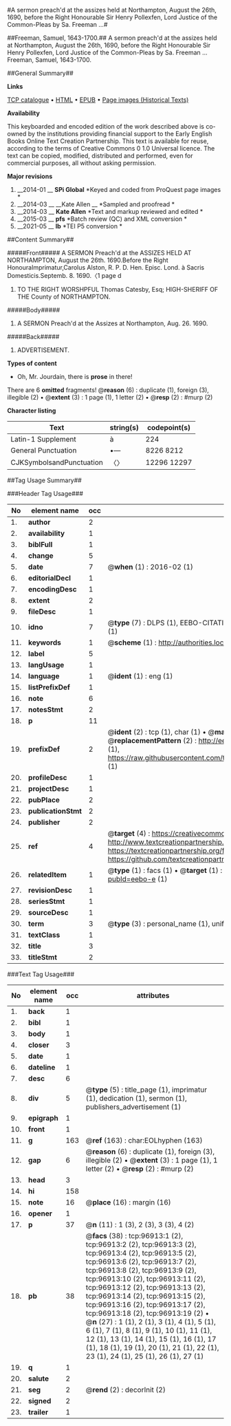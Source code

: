 #A sermon preach'd at the assizes held at Northampton, August the 26th, 1690, before the Right Honourable Sir Henry Pollexfen, Lord Justice of the Common-Pleas by Sa. Freeman ...#

##Freeman, Samuel, 1643-1700.##
A sermon preach'd at the assizes held at Northampton, August the 26th, 1690, before the Right Honourable Sir Henry Pollexfen, Lord Justice of the Common-Pleas by Sa. Freeman ...
Freeman, Samuel, 1643-1700.

##General Summary##

**Links**

[TCP catalogue](http://www.ota.ox.ac.uk/tcp/)  • 
[HTML](http://tei.it.ox.ac.uk/tcp/Texts-HTML/free/A40/A40431.html)  • 
[EPUB](http://tei.it.ox.ac.uk/tcp/Texts-EPUB/free/A40/A40431.epub) • 
[Page images (Historical Texts)](https://historicaltexts.jisc.ac.uk/eebo-13044947e)

**Availability**

This keyboarded and encoded edition of the work described above is co-owned by the
    institutions providing financial support to the Early English Books Online Text Creation
    Partnership. This text is available for reuse, according to the terms of  Creative Commons 0 1.0 Universal
    licence. The text can be copied, modified, distributed and performed, even for commercial
    purposes, all without asking permission.

**Major revisions**

1. __2014-01 __ __SPi Global__ *Keyed and coded from ProQuest page images *
1. __2014-03 __ __Kate Allen __ *Sampled and proofread *
1. __2014-03 __ __Kate Allen__ *Text and markup reviewed and edited *
1. __2015-03 __ __pfs__ *Batch review (QC) and XML conversion *
1. __2021-05 __ __lb__ *TEI P5 conversion *

##Content Summary##

#####Front#####
A SERMON Preach'd at the ASSIZES HELD AT NORTHAMPTON, August the 26th. 1690.Before the Right HonouraImprimatur,Carolus Alston, R. P. D. Hen. Episc. Lond. à Sacris Domesticis.Septemb. 8. 1690.〈1 page d
1. TO THE RIGHT WORSHPFUL Thomas Catesby, Esq; HIGH-SHERIFF OF THE County of NORTHAMPTON.

#####Body#####

1. A SERMON Preach'd at the Assizes at Northampton, Aug. 26. 1690.

#####Back#####

1. ADVERTISEMENT.

**Types of content**

  * Oh, Mr. Jourdain, there is **prose** in there!

There are 6 **omitted** fragments! 
 @__reason__ (6) : duplicate (1), foreign (3), illegible (2)  •  @__extent__ (3) : 1 page (1), 1 letter (2)  •  @__resp__ (2) : #murp (2)

**Character listing**


|Text|string(s)|codepoint(s)|
|---|---|---|
|Latin-1 Supplement|à|224|
|General Punctuation|•—|8226 8212|
|CJKSymbolsandPunctuation|〈〉|12296 12297|

##Tag Usage Summary##

###Header Tag Usage###

|No|element name|occ|attributes|
|---|---|---|---|
|1.|__author__|2||
|2.|__availability__|1||
|3.|__biblFull__|1||
|4.|__change__|5||
|5.|__date__|7| @__when__ (1) : 2016-02 (1)|
|6.|__editorialDecl__|1||
|7.|__encodingDesc__|1||
|8.|__extent__|2||
|9.|__fileDesc__|1||
|10.|__idno__|7| @__type__ (7) : DLPS (1), EEBO-CITATION (1), VID (1), EEBO-PROQUEST (1), STC (2), OCLC (1)|
|11.|__keywords__|1| @__scheme__ (1) : http://authorities.loc.gov/ (1)|
|12.|__label__|5||
|13.|__langUsage__|1||
|14.|__language__|1| @__ident__ (1) : eng (1)|
|15.|__listPrefixDef__|1||
|16.|__note__|6||
|17.|__notesStmt__|2||
|18.|__p__|11||
|19.|__prefixDef__|2| @__ident__ (2) : tcp (1), char (1)  •  @__matchPattern__ (2) : ([0-9\-]+):([0-9IVX]+) (1), (.+) (1)  •  @__replacementPattern__ (2) : http://eebo.chadwyck.com/downloadtiff?vid=$1&page=$2 (1), https://raw.githubusercontent.com/textcreationpartnership/Texts/master/tcpchars.xml#$1 (1)|
|20.|__profileDesc__|1||
|21.|__projectDesc__|1||
|22.|__pubPlace__|2||
|23.|__publicationStmt__|2||
|24.|__publisher__|2||
|25.|__ref__|4| @__target__ (4) : https://creativecommons.org/publicdomain/zero/1.0/ (1), http://www.textcreationpartnership.org/docs/. (1), https://textcreationpartnership.org/faq/#faq05 (1), https://github.com/textcreationpartnership (1)|
|26.|__relatedItem__|1| @__type__ (1) : facs (1)  •  @__target__ (1) : https://data.historicaltexts.jisc.ac.uk/view?pubId=eebo-e (1)|
|27.|__revisionDesc__|1||
|28.|__seriesStmt__|1||
|29.|__sourceDesc__|1||
|30.|__term__|3| @__type__ (3) : personal_name (1), uniform_title (1), topical_term (1)|
|31.|__textClass__|1||
|32.|__title__|3||
|33.|__titleStmt__|2||


###Text Tag Usage###

|No|element name|occ|attributes|
|---|---|---|---|
|1.|__back__|1||
|2.|__bibl__|1||
|3.|__body__|1||
|4.|__closer__|3||
|5.|__date__|1||
|6.|__dateline__|1||
|7.|__desc__|6||
|8.|__div__|5| @__type__ (5) : title_page (1), imprimatur (1), dedication (1), sermon (1), publishers_advertisement (1)|
|9.|__epigraph__|1||
|10.|__front__|1||
|11.|__g__|163| @__ref__ (163) : char:EOLhyphen (163)|
|12.|__gap__|6| @__reason__ (6) : duplicate (1), foreign (3), illegible (2)  •  @__extent__ (3) : 1 page (1), 1 letter (2)  •  @__resp__ (2) : #murp (2)|
|13.|__head__|3||
|14.|__hi__|158||
|15.|__note__|16| @__place__ (16) : margin (16)|
|16.|__opener__|1||
|17.|__p__|37| @__n__ (11) : 1 (3), 2 (3), 3 (3), 4 (2)|
|18.|__pb__|38| @__facs__ (38) : tcp:96913:1 (2), tcp:96913:2 (2), tcp:96913:3 (2), tcp:96913:4 (2), tcp:96913:5 (2), tcp:96913:6 (2), tcp:96913:7 (2), tcp:96913:8 (2), tcp:96913:9 (2), tcp:96913:10 (2), tcp:96913:11 (2), tcp:96913:12 (2), tcp:96913:13 (2), tcp:96913:14 (2), tcp:96913:15 (2), tcp:96913:16 (2), tcp:96913:17 (2), tcp:96913:18 (2), tcp:96913:19 (2)  •  @__n__ (27) : 1 (1), 2 (1), 3 (1), 4 (1), 5 (1), 6 (1), 7 (1), 8 (1), 9 (1), 10 (1), 11 (1), 12 (1), 13 (1), 14 (1), 15 (1), 16 (1), 17 (1), 18 (1), 19 (1), 20 (1), 21 (1), 22 (1), 23 (1), 24 (1), 25 (1), 26 (1), 27 (1)|
|19.|__q__|1||
|20.|__salute__|2||
|21.|__seg__|2| @__rend__ (2) : decorInit (2)|
|22.|__signed__|2||
|23.|__trailer__|1||
